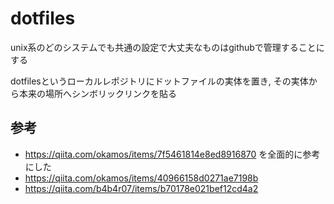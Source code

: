 # dotfiles
unix系のどのシステムでも共通の設定で大丈夫なものはgithubで管理することにする

dotfilesというローカルレポジトリにドットファイルの実体を置き, その実体から本来の場所へシンボリックリンクを貼る


## 参考
* https://qiita.com/okamos/items/7f5461814e8ed8916870 を全面的に参考にした
* https://qiita.com/okamos/items/40966158d0271ae7198b 
* https://qiita.com/b4b4r07/items/b70178e021bef12cd4a2 
